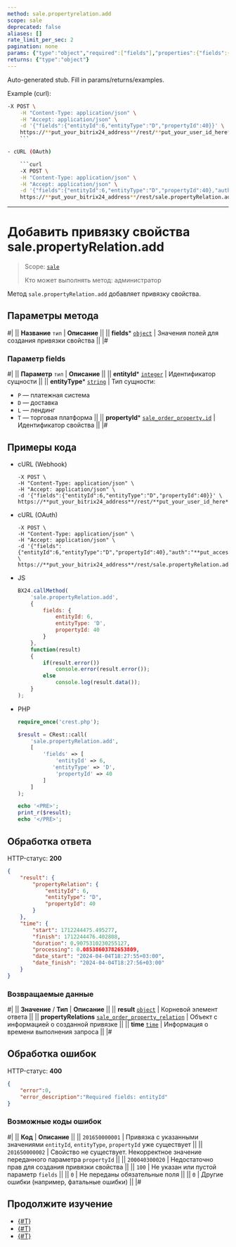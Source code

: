 ```yaml
---
method: sale.propertyrelation.add
scope: sale
deprecated: false
aliases: []
rate_limit_per_sec: 2
pagination: none
params: {"type":"object","required":["fields"],"properties":{"fields":{"type":"object"}}}
returns: {"type":"object"}
---
```


Auto-generated stub. Fill in params/returns/examples.

Example (curl):

```bash
-X POST \
    -H "Content-Type: application/json" \
    -H "Accept: application/json" \
    -d '{"fields":{"entityId":6,"entityType":"D","propertyId":40}}' \
    https://**put_your_bitrix24_address**/rest/**put_your_user_id_here**/**put_your_webbhook_here**/sale.propertyRelation.add
    ```

- cURL (OAuth)

    ```curl
    -X POST \
    -H "Content-Type: application/json" \
    -H "Accept: application/json" \
    -d '{"fields":{"entityId":6,"entityType":"D","propertyId":40},"auth":"**put_access_token_here**"}' \
    https://**put_your_bitrix24_address**/rest/sale.propertyRelation.add
```

---

# Добавить привязку свойства sale.propertyRelation.add

> Scope: [`sale`](../../scopes/permissions.md)
>
> Кто может выполнять метод: администратор

Метод `sale.propertyRelation.add` добавляет привязку свойства. 

## Параметры метода



#|
|| **Название**
`тип` | **Описание** ||
|| **fields***
[`object`](../../data-types.md) | Значения полей для создания привязки свойства ||
|#

### Параметр fields



#|
|| **Параметр**
`тип` | **Описание** ||
|| **entityId***
[`integer`](../../data-types.md) | Идентификатор сущности ||
|| **entityType***
[`string`](../../data-types.md) | Тип сущности:
- `P` — платежная система
- `D` — доставка
- `L` — лендинг
- `T` — торговая платформа ||
|| **propertyId***
[`sale_order_property.id`](../data-types.md) | Идентификатор свойства ||
|#

## Примеры кода





- cURL (Webhook)

    ```curl
    -X POST \
    -H "Content-Type: application/json" \
    -H "Accept: application/json" \
    -d '{"fields":{"entityId":6,"entityType":"D","propertyId":40}}' \
    https://**put_your_bitrix24_address**/rest/**put_your_user_id_here**/**put_your_webbhook_here**/sale.propertyRelation.add
    ```

- cURL (OAuth)

    ```curl
    -X POST \
    -H "Content-Type: application/json" \
    -H "Accept: application/json" \
    -d '{"fields":{"entityId":6,"entityType":"D","propertyId":40},"auth":"**put_access_token_here**"}' \
    https://**put_your_bitrix24_address**/rest/sale.propertyRelation.add
    ```

- JS

    ```js
    BX24.callMethod(
        'sale.propertyRelation.add',
        {
            fields: {
                entityId: 6,
                entityType: 'D',
                propertyId: 40
            }
        },
        function(result)
        {
            if(result.error())
                console.error(result.error());
            else
                console.log(result.data());
        }
    );
    ```

- PHP

    ```php
    require_once('crest.php');

    $result = CRest::call(
        'sale.propertyRelation.add',
        [
            'fields' => [
                'entityId' => 6,
               'entityType' => 'D',
                'propertyId' => 40
            ]
        ]
    );

    echo '<PRE>';
    print_r($result);
    echo '</PRE>';
    ```



## Обработка ответа

HTTP-статус: **200**

```json
{
    "result": {
        "propertyRelation": {
            "entityId": 6,
            "entityType": "D",
            "propertyId": 40
        }
    },
    "time": {
        "start": 1712244475.495277,
        "finish": 1712244476.402808,
        "duration": 0.9075310230255127,
        "processing": 0.08538603782653809,
        "date_start": "2024-04-04T18:27:55+03:00",
        "date_finish": "2024-04-04T18:27:56+03:00"
    }
}
```

### Возвращаемые данные

#|
|| **Значение** / **Тип** | **Описание** ||
|| **result**
[`object`](../../data-types.md) | Корневой элемент ответа
 ||
|| **propertyRelations**
[`sale_order_property_relation`](../data-types.md) | Объект с информацией о созданной привязке ||
|| **time**
[`time`](../../data-types.md) | Информация о времени выполнения запроса ||
|#

## Обработка ошибок

HTTP-статус: **400**

```json
{
    "error":0,
    "error_description":"Required fields: entityId"
}
```



### Возможные коды ошибок

#|
|| **Код** | **Описание** ||
|| `201650000001` | Привязка с указанными значениями `entityId`, `entityType`, `propertyId` уже существует
 ||
|| `201650000002` | Свойство не существует. Некорректное значение переданного параметра `propertyId` || 
|| `200040300020` | Недостаточно прав для создания привязки свойства || 
|| `100` | Не указан или пустой параметр `fields` || 
|| `0` | Не переданы обязательные поля ||
|| `0` | Другие ошибки (например, фатальные ошибки) ||
|#



## Продолжите изучение 

- [{#T}](./sale-property-relation-list.md)
- [{#T}](./sale-property-relation-delete-by-filter.md)
- [{#T}](./sale-property-relation-get-fields.md)
